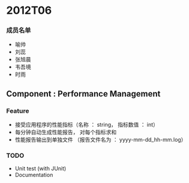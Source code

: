 # 2012T06

### 成员名单

- 喻帅
- 刘蕊
- 张旭晨
- 韦吾境
- 时雨

## Component :  Performance Management

### Feature

- 接受应用程序的性能指标（名称 ： string， 指标数值 ： int）
- 每分钟自动生成性能报告， 对每个指标求和 
- 性能报告输出到单独文件 （报告文件名为 ： yyyy-mm-dd_hh-mm.log）

### TODO

- Unit test (with JUnit)
- Documentation